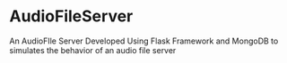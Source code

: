 # AudioFileServer
An AudioFIle Server Developed Using Flask Framework and MongoDB to simulates the behavior of an audio file server
